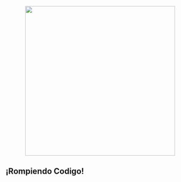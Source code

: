 <p align="center"><a href="http://www.rompemosloscodigos.org/" target="_blank"><img src="http://www.rompemosloscodigos.org/wp-content/uploads/2020/06/logo-factoria-F5.png" width="400"></a></p>


## ¡Rompiendo Codigo!



